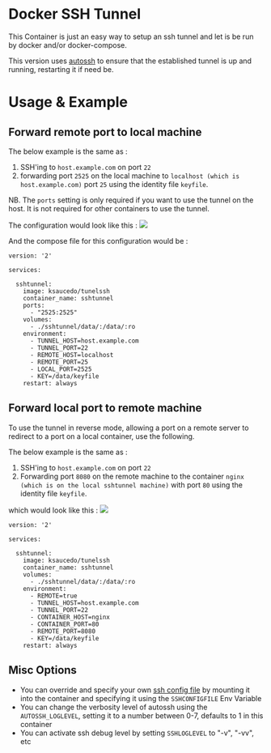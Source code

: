 # Docker SSH Tunnel

This Container is just an easy way to setup an ssh tunnel and let is be run by docker and/or docker-compose.

This version uses [autossh](https://linux.die.net/man/1/autossh) to ensure that the established tunnel is up and running, restarting it if need be.

# Usage & Example
## Forward remote port to local machine
The below example is the same as :
1. SSH'ing to `host.example.com` on port `22`
2. forwarding port `2525` on the local machine to `localhost (which is host.example.com)` port `25` using the identity file `keyfile`. 

NB. The `ports` setting is only required if you want to use the tunnel on the host. It is not required for other containers to use the tunnel.

The configuration would look like this :
![](img/sshtunnel%20example%20direct.png)

And the compose file for this configuration would be :

```
version: '2'

services:

  sshtunnel:
    image: ksaucedo/tunelssh
    container_name: sshtunnel
    ports:
      - "2525:2525"
    volumes:
      - ./sshtunnel/data/:/data/:ro
    environment:
      - TUNNEL_HOST=host.example.com
      - TUNNEL_PORT=22
      - REMOTE_HOST=localhost
      - REMOTE_PORT=25
      - LOCAL_PORT=2525
      - KEY=/data/keyfile
    restart: always
```

## Forward local port to remote machine
To use the tunnel in reverse mode, allowing a port on a remote server to redirect to a port on a local container, use the following. 

The below example is the same as :
1. SSH'ing to `host.example.com` on port `22`
2. Forwarding port `8080` on the remote machine to the container `nginx (which is on the local sshtunnel machine)` with port `80` using the identity file `keyfile`.

which would look like this :
![](img/sshtunnel%20example%20reverse.png)

```
version: '2'

services:

  sshtunnel:
    image: ksaucedo/tunelssh
    container_name: sshtunnel
    volumes:
      - ./sshtunnel/data/:/data/:ro
    environment:
      - REMOTE=true
      - TUNNEL_HOST=host.example.com
      - TUNNEL_PORT=22
      - CONTAINER_HOST=nginx
      - CONTAINER_PORT=80
      - REMOTE_PORT=8080
      - KEY=/data/keyfile
    restart: always
```

## Misc Options
* You can override and specify your own [ssh config file](https://man7.org/linux/man-pages/man5/ssh_config.5.html) by mounting it into the container and specifying it using the `SSHCONFIGFILE` Env Variable
* You can change the verbosity level of autossh using the `AUTOSSH_LOGLEVEL`, setting it to a number between 0-7, defaults to 1 in this container
* You can activate ssh debug level by setting `SSHLOGLEVEL` to "-v", "-vv", etc